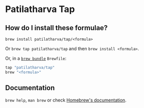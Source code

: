 # Patilatharva Tap

## How do I install these formulae?

`brew install patilatharva/tap/<formula>`

Or `brew tap patilatharva/tap` and then `brew install <formula>`.

Or, in a [`brew bundle`](https://github.com/Homebrew/homebrew-bundle) `Brewfile`:

```ruby
tap "patilatharva/tap"
brew "<formula>"
```

## Documentation

`brew help`, `man brew` or check [Homebrew's documentation](https://docs.brew.sh).
